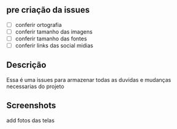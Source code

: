 ## pre criação da issues ##

- [ ] conferir ortografia
- [ ] conferir tamanho das imagens
- [ ] conferir tamanho das fontes
- [ ] conferir links das social midias

## Descrição ##

Essa é uma issues para armazenar todas as duvidas e mudanças necessarias do projeto

## Screenshots ##

add fotos das telas

